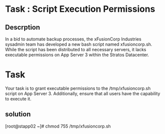 # Task : Script Execution Permissions


## Descrption
In a bid to automate backup processes, the xFusionCorp Industries sysadmin team has developed a new bash script named xfusioncorp.sh. While the script has been distributed to all necessary servers, it lacks executable permissions on App Server 3 within the Stratos Datacenter.


# Task

Your task is to grant executable permissions to the /tmp/xfusioncorp.sh script on App Server 3. Additionally, ensure that all users have the capability to execute it.


## solution

[root@stapp02 ~]# chmod 755 /tmp/xfusioncorp.sh

